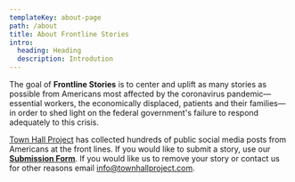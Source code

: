 ```yaml
---
templateKey: about-page
path: /about
title: About Frontline Stories
intro:
  heading: Heading
  description: Introdution
---
```

The goal of **Frontline Stories** is to center and uplift as many stories as possible from Americans most affected by the coronavirus pandemic—essential workers, the economically displaced, patients and their families—in order to shed light on the federal government's failure to respond adequately to this crisis.

[Town Hall Project](https://townhallproject.com/) has collected hundreds of public social media posts from Americans at the front lines. If you would like to submit a story, use our **[Submission Form](https://frontline-stories.netlify.app/contact)**. If you would like us to remove your story or contact us for other reasons email [info@townhallproject.com](mailto:info@townhallproject.com).